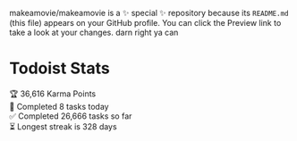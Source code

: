 makeamovie/makeamovie is a ✨ special ✨ repository because its `README.md` (this file) appears on your GitHub profile.
You can click the Preview link to take a look at your changes. darn right ya can

# Todoist Stats

<!-- TODO-IST:START -->
🏆  36,616 Karma Points           
🌸  Completed 8 tasks today           
✅  Completed 26,666 tasks so far           
⏳  Longest streak is 328 days
<!-- TODO-IST:END -->